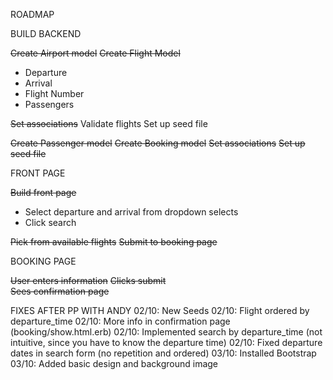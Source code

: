 ROADMAP

BUILD BACKEND

~~Create Airport model~~
~~Create Flight Model~~
 * Departure
 * Arrival
 * Flight Number
 * Passengers

~~Set associations~~
Validate flights
Set up seed file

~~Create Passenger model~~
~~Create Booking model~~
~~Set associations~~
~~Set up seed file~~

FRONT PAGE

~~Build front page~~
  * Select departure and arrival from dropdown selects
  * Click search

~~Pick from available flights~~
~~Submit to booking page~~


BOOKING PAGE

~~User enters information~~
~~Clicks submit~~   
~~Sees confirmation page~~

FIXES AFTER PP WITH ANDY
02/10: New Seeds
02/10: Flight ordered by departure_time
02/10: More info in confirmation page (booking/show.html.erb)
02/10: Implemented search by departure_time (not intuitive, since you have to know the departure time)
02/10: Fixed departure dates in search form (no repetition and ordered)
03/10: Installed Bootstrap
03/10: Added basic design and background image